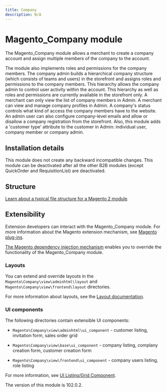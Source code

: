 ```yaml
---
title: Company
description: N/A
---
```


# Magento_Company module

The Magento_Company module allows a merchant to create a company account and assign multiple members of the company to the account.

The module also implements roles and permissions for the company members. The company admin builds a hierarchical company structure (which consists of teams and users) in the storefront and assigns roles and permissions to the company members. This hierarchy allows the company admin to control user activity within the account. This hierarchy as well as roles and permissions are currently available in the storefront only. A merchant can only view the list of company members in Admin.
A merchant can view and manage company profiles in Admin. A company's status controls what kind of access the company members have to the website. An admin user can also configure company-level emails and allow or disallow a company registration from the storefront. Also, this module adds a 'customer type' attribute to the customer in Admin: individual user, company member or company admin.

## Installation details

This module does not create any backward incompatible changes. This module can be deactivated after all the other B2B modules (except QuickOrder and RequisitionList) are deactivated.

## Structure

[Learn about a typical file structure for a Magento 2 module](https://developer.adobe.com/commerce/php/development/build/component-file-structure/).

## Extensibility

Extension developers can interact with the Magento_Company module. For more information about the Magento extension mechanism, see [Magento plug-ins](https://developer.adobe.com/commerce/php/development/components/plugins/).

[The Magento dependency injection mechanism](https://developer.adobe.com/commerce/php/development/components/dependency-injection/) enables you to override the functionality of the Magento_Company module.

### Layouts

You can extend and override layouts in the `Magento\Company\view\adminhtml\layout` and `Magento\Company\view\frontend\layout` directories.

For more information about layouts, see the [Layout documentation](https://developer.adobe.com/commerce/frontend-core/guide/layouts/).

### UI components

The following directories contain extensible UI components:

* `Magento\Company\view\adminhtml\ui_component` -  customer listing, invitation form, sales order grid

* `Magento\Company\view\base\ui_component` - company listing, complany creation form, customer creation form

* `Magento\Company\view\frontend\ui_component` - company users listing, role listing

For more information, see [UI Listing/Grid Component](https://developer.adobe.com/commerce/frontend-core/ui-components/components/listing-grid/).

<InlineAlert slots="text" />
The version of this module is 102.0.2.
